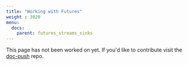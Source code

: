 ```yaml
---
title: "Working with Futures"
weight : 3020
menu:
  docs:
    parent: futures_streams_sinks
---
```


This page has not been worked on yet. If you'd like to contribute visit the [doc-push]
repo.

[doc-push]: https://github.com/tokio-rs/doc-push
